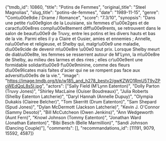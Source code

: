 {"tmdb_id": 10860, "title": "Potins de Femmes", "original_title": "Steel Magnolias", "slug_title": "potins-de-femmes", "date": "1989-11-15", "genre": "Com\u00e9die / Drame / Romance", "score": "7.3/10", "synopsis": "Dans une petite r\u00e9gion de la Louisiane, six femmes d'\u00e2ges et de caract\u00e8res compl\u00e8tement diff\u00e9rents, se retrouvent dans le salon de beaut\u00e9 de Truvy, entre les potins et les divers hauts et bas de la vie. Parmi elles il y a Claire et Ousier, amies et ennemies ; Annelle, na\u00efve et religieuse, et Shelby qui, malgr\u00e9 une maladie, d\u00e9cide de devenir m\u00e8re \u00e0 tout prix. Lorsque Shelby meurt de diab\u00e8te, les femmes se resserrent autour de M'Lynn, la m\u00e8re de Shelby, au milieu des larmes et des rires ; elles cr\u00e9ent une formidable solidarit\u00e9 f\u00e9minine, comme des fleurs d\u00e9licates mais faites d'acier qui ne se rompent pas face aux adversit\u00e9s de la vie.", "image": "https://image.tmdb.org/t/p/w185_and_h278_bestv2/gwKZWO1RmU5T9vZPoWEdQqL8s5I.jpg", "actors": ["Sally Field (M'Lynn Eatenton)", "Dolly Parton (Truvy Jones)", "Shirley MacLaine (Ouiser Boudreaux)", "Julia Roberts (Shelby Eatenton Latcherie)", "Daryl Hannah (Annelle Dupuy)", "Olympia Dukakis (Clairee Belcher)", "Tom Skerritt (Drum Eatenton)", "Sam Shepard (Spud Jones)", "Dylan McDermott (Jackson Latcherie)", "Kevin J. O'Connor (Sammy Desoto)", "Bill McCutcheon (Owen Jenkins)", "Ann Wedgeworth (Aunt Fern)", "Knowl Johnson (Tommy Eatenton)", "Jonathan Ward (Jonathan Eatenton)", "Bibi Besch (Belle Marmillion)", "Sandi Johnson (Dancing Couple)"], "comments": [], "recommandations_id": [11191, 9079, 15592, 4587]}
